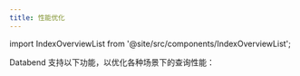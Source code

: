 ```yaml
---
title: 性能优化
---
```

import IndexOverviewList from '@site/src/components/IndexOverviewList';

Databend 支持以下功能，以优化各种场景下的查询性能：

<IndexOverviewList />